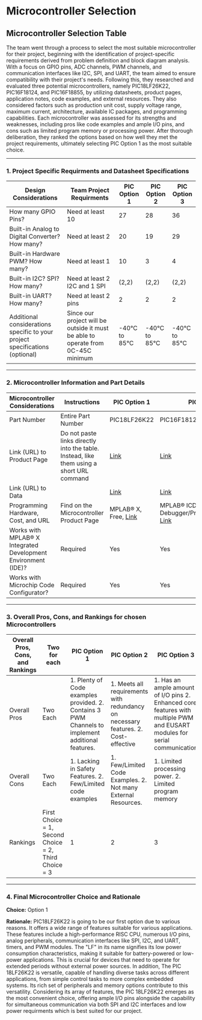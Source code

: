# Microcontroller Selection

## Microcontroller Selection Table

The team went through a process to select the most suitable microcontroller for their project, beginning with the identification of project-specific requirements derived from problem definition and block diagram analysis. With a focus on GPIO pins, ADC channels, PWM channels, and communication interfaces like I2C, SPI, and UART, the team aimed to ensure compatibility with their project's needs. Following this, they researched and evaluated three potential microcontrollers, namely PIC18LF26K22, PIC16F18124, and PIC16F18855, by utilizing datasheets, product pages, application notes, code examples, and external resources. They also considered factors such as production unit cost, supply voltage range, maximum current, architecture, available IC packages, and programming capabilities. Each microcontroller was assessed for its strengths and weaknesses, including pros like code examples and ample I/O pins, and cons such as limited program memory or processing power. After thorough deliberation, they ranked the options based on how well they met the project requirements, ultimately selecting PIC Option 1 as the most suitable choice.
***
### 1. Project Specific Requirments and Datasheet Specifications

| Design Considerations  | Team Project Requirments | PIC Option 1 | PIC Option 2 | PIC Option 3 |
| ---------------------- | ------------------------ | ------------ | ------------ | ------------ |
| How many GPIO Pins?  | Need at least 10  | 27 | 28 | 36 |
| Built-in Analog to Digital Converter? How many?  | Need at least 2  | 20 | 19 | 29 |
| Built-in Hardware PWM? How many? | Need at least 1 | 10 | 3 | 4 |
|Built-in I2C? SPI? How many? | Need at least 2 I2C and 1 SPI | (2,2) | (2,2) | (2,2) |
| Built-in UART? How many? | Need at least 2 pins | 2 | 2 | 2 |
|Additional considerations specific to your project specifications (optional)| Since our project will be outside it must be able to operate from 0C-45C minimum | -40℃ to 85℃ | -40℃ to 85℃ | -40℃ to 85℃ |
***
### 2. Microcontroller Information and Part Details

| Microcontroller Considerations  | Instructions | PIC Option 1 | PIC Option 2 | PIC Option 3 |
| ------------------------------- | ------------ | ------------ | ------------ | ------------ |
| Part Number | Entire Part Number | PIC18LF26K22 | PIC16F18124 | PIC16F18855 |
| Link (URL) to Product Page | Do not paste links directly into the table. Instead, like them using a short URL command | [Link](https://www.microchip.com/en-us/product/pic18f26k22#document-table) | [Link](https://www.microchip.com/en-us/product/PIC18F24Q24#purchase-from-store) | [Link](https://www.microchip.com/en-us/product/pic16f18855) |
| Link (URL) to Data |  | [Link](https://ww1.microchip.com/downloads/aemDocuments/documents/MCU08/ProductDocuments/DataSheets/PIC18%28L%29F2X-4XK22-Data-Sheet-40001412H.pdf) | [Link](https://ww1.microchip.com/downloads/aemDocuments/documents/MCU08/ProductDocuments/DataSheets/PIC18F24-25Q24-Microcontroller-Data-Sheet-DS40002517.pdf) | [Link](https://ww1.microchip.com/downloads/en/DeviceDoc/400001802D.pdf) |
| Programming Hardware, Cost, and URL | Find on the Microcontroller Product Page | MPLAB® X, Free, [Link](https://www.microchip.com/development-tools/) | MPLAB® ICD 5 In-Circuit Debugger/Programmer,$399.99, [Link](https://www.microchip.com/en-us/development-tool/DV164055) | MPAB X, MPAB ICD, ICE, [Link](https://www.microchip.com/en-us/development-tool/dv244140) |
| Works with MPLAB® X Integrated Development Environment (IDE)? | Required | Yes | Yes | Yes |
| Works with Microchip Code Configurator? | Required | Yes | Yes | Yes |
***
### 3. Overall Pros, Cons, and Rankings for chosen Microcontrollers 

| Overall Pros, Cons, and Rankings | Two for each | PIC Option 1 | PIC Option 2 | PIC Option 3 |
| -------------------------------- | -------------| -------------| -------------| -------------|
| Overall Pros                     | Two Each     | 1. Plenty of Code examples provided. 2. Contains 3 PWM Channels to implement additional features. | 1. Meets all requirements with redundancy on necessary features. 2. Cost-effective | 1. Has an ample amount of I/O pins 2. Enhanced core features with multiple PWM and EUSART modules for serial communication |
| Overall Cons                     | Two Each     | 1. Lacking in Safety Features. 2. Few/Limited code examples | 1. Few/Limited Code Examples. 2. Not many External Resources. | 1. Limited processing power. 2. Limited program memory |
| Rankings                         | First Choice = 1, Second Choice = 2, Third Choice = 3 | 1 | 2 | 3 |

***
### 4. Final Microcontroller Choice and Rationale

**Choice:** Option 1

**Rationale:**
PIC18LF26K22 is going to be our first option due to various reasons.  It offers a wide range of features suitable for various applications. These features include a high-performance RISC CPU, numerous I/O pins, analog peripherals, communication interfaces like SPI, I2C, and UART, timers, and PWM modules. The "LF" in its name signifies its low power consumption characteristics, making it suitable for battery-powered or low-power applications. This is crucial for devices that need to operate for extended periods without external power sources. In addition, The PIC 18LF26K22 is versatile, capable of handling diverse tasks across different applications, from simple control tasks to more complex embedded systems. Its rich set of peripherals and memory options contribute to this versatility. Considering its array of features, the PIC 18LF26K22 emerges as the most convenient choice, offering ample I/O pins alongside the capability for simultaneous communication via both SPI and I2C interfaces and low power requirments which is best suited for our project.
